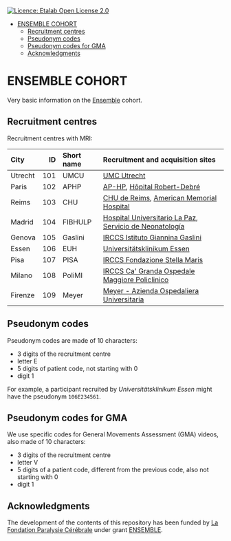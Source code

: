 <!-- PROJECT SHIELDS -->
[![Licence: Etalab Open License 2.0](https://img.shields.io/badge/Licence-etalab%202.0-blue)](https://www.etalab.gouv.fr/wp-content/uploads/2018/11/open-licence.pdf)

<!-- TABLE OF CONTENTS -->
- [ENSEMBLE COHORT](#ensemble-cohort)
  - [Recruitment centres](#recruitment-centres)
  - [Pseudonym codes](#pseudonym-codes)
  - [Pseudonym codes for GMA](#pseudonym-codes-for-gma)
  - [Acknowledgments](#acknowledgments)

<!-- CONTENTS -->
# ENSEMBLE COHORT

Very basic information on the [Ensemble](https://www.fondationparalysiecerebrale.org/ensemble-european-newborn-study-early-markers-better-life) cohort.


## Recruitment centres

Recruitment centres with MRI:

| City    | ID  | Short name | Recruitment and acquisition sites                                                                                                                                                                           |
|:--------|----:|:-----------|:------------------------------------------------------------------------------------------------------------------------------------------------------------------------------------------------------------|
| Utrecht | 101 | UMCU       | [UMC Utrecht](https://www.umcutrecht.nl)                                                                                                                                                                    |
| Paris   | 102 | APHP       | [AP-HP](https://www.aphp.fr), [Hôpital Robert-Debré](https://robertdebre.aphp.fr)                                                                                                                           |
| Reims   | 103 | CHU        | [CHU de Reims](https://www.chu-reims.fr/), [American Memorial Hospital](https://www.chu-reims.fr/le-chu/projets/projet-immobilier/dernieres-realisations/un-nouvel-hopital-pour-les-enfants)                |
| Madrid  | 104 | FIBHULP    | [Hospital Universitario La Paz](https://www.comunidad.madrid/hospital/lapaz/), [Servicio de Neonatología](https://www.comunidad.madrid/hospital/lapaz/profesionales/hospital-materno-infantil/neonatologia) |
| Genova  | 105 | Gaslini    | [IRCCS Istituto Giannina Gaslini](https://www.gaslini.org)                                                                                                                                                  |
| Essen   | 106 | EUH        | [Universitätsklinikum Essen](https://www.uk-essen.de)                                                                                                                                                       |
| Pisa    | 107 | PISA       | [IRCCS Fondazione Stella Maris](https://www.fsm.unipi.it/)                                                                                                                                                  |
| Milano  | 108 | PoliMI     | [IRCCS Ca' Granda Ospedale Maggiore Policlinico](https://www.policlinico.mi.it)                                                                                                                             |
| Firenze | 109 | Meyer      | [Meyer - Azienda Ospedaliera Universitaria]([https://www.policlinico.mi.it](https://www.meyer.it/))                                                                                                         |


## Pseudonym codes

Pseudonym codes are made of 10 characters:
* 3 digits of the recruitment centre
* letter E
* 5 digits of patient code, not starting with 0
* digit 1

For example, a participant recruited by _Universitätsklinikum Essen_ might have the pseudonym `106E234561`.

## Pseudonym codes for GMA

We use specific codes for General Movements Assessment (GMA) videos, also made of 10 characters:
* 3 digits of the recruitment centre
* letter V
* 5 digits of a patient code, different from the previous code, also not starting with 0
* digit 1


## Acknowledgments

The development of the contents of this repository has been funded by [La Fondation Paralysie Cérébrale](https://www.fondationparalysiecerebrale.org/) under grant [ENSEMBLE](https://www.fondationparalysiecerebrale.org/ensemble-european-newborn-study-early-markers-better-life).
